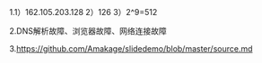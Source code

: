 1.1）162.105.203.128
  2）126
  3）2^9=512

2.DNS解析故障、浏览器故障、网络连接故障

3.https://github.com/Amakage/slidedemo/blob/master/source.md